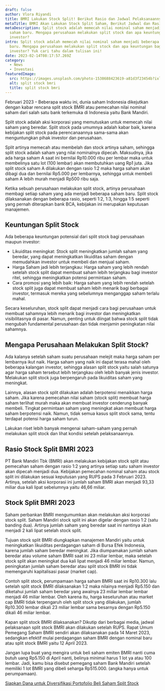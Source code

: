 ```yaml
---
draft: false
author: Vlora Riyandi
title: BMRI Lakukan Stock Split! Berikut Rasio dan Jadwal Pelaksanaannya 
metaTitle: BMRI Akan Lakukan Stock Split Saham, Berikut Jadwal dan Rasionya
metaDescription: Split stock adalah memecah nilai nominal saham menjadi beberapa
  saham baru. Mengapa perusahaan melakukan split stock dan apa keuntungan bagi
  investor?
intro: Split stock adalah memecah nilai nominal saham menjadi beberapa saham
  baru. Mengapa perusahaan melakukan split stock dan apa keuntungan bagi
  investor? Yuk cari tahu dalam tulisan ini!
date: 2023-02-14T08:17:57.269Z
category:
  - News
  - Investasi
featuredImage:
  src: https://images.unsplash.com/photo-1538688423619-a81d3f23454b?ixlib=rb-4.0.3&ixid=MnwxMjA3fDB8MHxwaG90by1wYWdlfHx8fGVufDB8fHx8&auto=format&fit=crop&w=870&q=80
  alt: split stock bmri
  title: split stock bmri
---
```

Februari 2023 – Beberapa waktu ini, dunia saham Indonesia dikejutkan dengan kabar rencana split stock BMRI atau pemecahan nilai nominal saham dari salah satu bank terkemuka di Indonesia yaitu Bank Mandiri. 

Split stock adalah aksi korporasi yang memutuskan untuk memecah nilai saham yang beredar. Split stock pada umumnya adalah kabar baik, karena kebijakan split stock pada perencanaannya sama-sama akan menguntungkan pihak investor dan perusahaan.

Split artinya memecah atau membelah dan stock artinya saham, sehingga split stock adalah saham yang nilai nominalnya dipecah. Maksudnya, jika ada harga saham A saat ini bernilai Rp10.000 ribu per lembar maka untuk membelinya satu lot (100 lembar) akan membutuhkan uang Rp1 juta. Jika split stock saham A dilakukan dengan rasio 1:2 maka harga saham akan dibagi dua dan bernilai Rp5.000 per lembarnya, sehingga untuk membeli saham A lebih murah menjadi Rp500 ribu saja.

Ketika sebuah perusahaan melakukan split stock, artinya perusahaan membagi setiap saham yang ada menjadi beberapa saham baru. Split stock dilaksanakan dengan beberapa rasio, seperti 1:2, 1:3, hingga 1:5 seperti yang pernah diterapkan bank BCA, kebijakan ini merupakan keputusan manajemen.  

## Keuntungan Split Stock 

Ada beberapa keuntungan potensial dari split stock bagi perusahaan maupun investor:

* Likuiditas meningkat: Stock split meningkatkan jumlah saham yang beredar, yang dapat meningkatkan likuiditas saham dengan memudahkan investor untuk membeli dan menjual saham.
* Harga Saham jadi lebih terjangkau: Harga saham yang lebih rendah setelah stock split dapat membuat saham lebih terjangkau bagi investor ritel, sehingga meningkatkan potensi permintaan saham.
* Cara promosi yang lebih baik: Harga saham yang lebih rendah setelah stock split juga dapat membuat saham lebih menarik bagi berbagai investor, termasuk mereka yang sebelumnya menganggap saham terlalu mahal.

Secara keseluruhan, stock split dapat menjadi cara bagi perusahaan untuk membuat sahamnya lebih menarik bagi investor dan meningkatkan visibilitasnya di pasar. Namun, penting untuk diingat bahwa stock split tidak mengubah fundamental perusahaan dan tidak menjamin peningkatan nilai sahamnya.

## Mengapa Perusahaan Melakukan Split Stock?

Ada kalanya setelah saham suatu perusahaan melejit maka harga saham per lembarnya ikut naik. Harga saham yang naik ini dapat terasa mahal oleh beberapa kalangan investor, sehingga alasan split stock yaitu salah satunya agar harga saham tersebut lebih terjangkau oleh lebih banyak jenis investor. Melakukan split stock juga berpengaruh pada likuiditas saham yang meningkat. 

Lainnya, alasan stock split dilakukan adalah berpotensi menaikkan harga saham. Jika karena pemecahan nilai saham (stock split) membuat harga saham terlihat murah maka akan membuat investor cenderung banyak membeli. Tingkat permintaan saham yang meningkat akan membuat harga saham berpotensi naik. Namun, tidak semua kasus split stock sama, tentu terdapat potensi harga saham turun.

Lakukan riset lebih banyak mengenai saham-saham yang pernah melakukan split stock dan lihat kondisi setelah pelaksanaannya. 

## R﻿asio Stock Split BMRI 2023

P﻿T Bank Mandiri Tbk (BMRI) akan melakukan kebijakan stock split atau pemecahan saham dengan rasio 1:2 yang artinya setiap satu saham investor akan dipecah menjadi dua. Kebijakan pemecahan nominal saham atau stock split ini dilakukan sesuai keputusan yang RUPS pada 3 Februari 2023. Artinya, setelah aksi korporasi ini jumlah saham BMRI akan menjadi 93,33 miliar dua kali lipat sebelumnya yaitu 46,66 miliar. 

## Stock Split BMRI 2023

Saham perbankan BMRI mengumumkan akan melakukan aksi korporasi stock split. Saham Mandiri stock split ini akan digelar dengan rasio 1:2 (satu banding dua). Artinya jumlah saham yang beredar saat ini nantinya akan menjadi 2 kali lipat setelah stock split.

Tujuan stock split BMRI diungkapkan manajemen Mandiri yaitu untuk meningkatkan likuiditas perdagangan saham di Bursa Efek Indonesia, karena jumlah saham beredar meningkat. Jika diumpamakan jumlah saham beredar atau volume saham BMRI saat ini 23 miliar lembar, maka setelah stock split akan meningkat dua kali lipat menjadi 46 miliar lembar. Namun, peningkatan jumlah saham beredar atau split stock BMRI ini tidak memengaruhi kapitalisasi pasar (market cap).

Contoh split stock, perumpamaan harga saham BMRI saat ini Rp10.300 lalu setelah split stock BMRI dilaksanakan 1:2 maka nilainya menjadi Rp5.150 dan diketahui jumlah saham beredar yang awalnya 23 miliar lembar lembar menjadi 46 miliar lembar. Oleh karena itu, harga keseluruhan atau market cap BMRI tidak terpengaruh oleh split stock yang dilakukan, jumlah Rp10.300 lembar dikali 23 miliar lembar sama besarnya dengan Rp5.150 dikali 46 miliar lembar. 

Kapan split stock BMRI dilaksanakan? Dikutip dari berbagai media, jadwal pelaksanaan split stock BMRI akan dilakukan setelah RUPS. Rapat Umum Pemegang Saham BMRI sendiri akan dilaksanakan pada 14 Maret 2023, sedangkan efektif mulai perdagangan saham BMRI dengan nominal baru atau split stock BMRI yaitu 12 April 2023.

Jangan lupa buat yang mengira untuk beli saham emiten BMRI nanti cuma butuh uang Rp5.150 di April nanti, belinya minimal harus 1 lot ya atau 100 lembar. Jadi, kamu bisa disebut pemegang saham Bank Mandiri setelah memiliki 1 lot BMRI yang dibeli seharga Rp515.000. (angka hanya untuk perumpamaan).

[S﻿iapkan Dana untuk Diversifikasi Portofolio Beli Saham Split Stock](https://app.landx.id/?utm_source=Organic+Page&utm_medium=Content+Blog&utm_campaign=BlogLandX&utm_id=Blog)